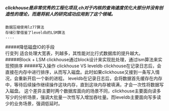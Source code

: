 ##### clickhouse是非常优秀的工程化项目,ch对于内核的查询速度优化大部分并没有创造性的理论，而是将前人的研究成功应用到了这个领域。  
    数据压缩使用lz77算法    
    存储引擎借鉴了leveldb的LSM算法  
    ....
#####降低磁盘IO的手段  
    行变列 适合处理大宽表，列越多，其性能对比行式数据库的提升越大。
#####Block + LSM
    clickhouse通过block设计来实现批处理，通过lsm算法来实现预排序
#####写入操作 clickhouse VS leveldb
    clickhouse在记录日志后，会直接在内存中进行排序，从而写入磁盘。此时如果clickhouse又接到一条写入情况，会重新开启一个新的进程。
    leveldb在记录日志后，会将数据首先缓存在内存中，等待后续操作继续操作这块内存，直到这块内存被填满，才会一次性将数据写入磁盘。
    这个差异主要时两个数据库面向的场景不同，clickhouse主要面向读多写少的分析场景，强调大批量一次性写入增加吞吐量。而leveldb主要面向写多读少的业务场景，强调低延时。